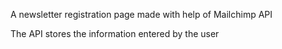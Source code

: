 A newsletter registration page made with help of Mailchimp API

The API stores the information entered by the user
